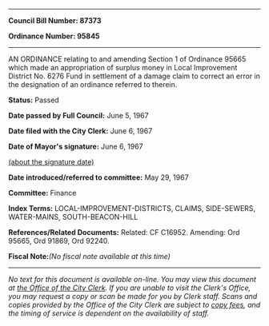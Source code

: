 

********

**Council Bill Number: 87373**
   
**Ordinance Number: 95845**
********

 AN ORDINANCE relating to and amending Section 1 of Ordinance 95665 which made an appropriation of surplus money in Local Improvement District No. 6276 Fund in settlement of a damage claim to correct an error in the designation of an ordinance referred to therein.

**Status:** Passed
   
**Date passed by Full Council:** June 5, 1967
   
**Date filed with the City Clerk:** June 6, 1967
   
**Date of Mayor's signature:** June 6, 1967
   
[(about the signature date)](/~public/approvaldate.htm)
   
   
   
**Date introduced/referred to committee:** May 29, 1967
   
**Committee:** Finance
   
   
**Index Terms:** LOCAL-IMPROVEMENT-DISTRICTS, CLAIMS, SIDE-SEWERS, WATER-MAINS, SOUTH-BEACON-HILL

**References/Related Documents:** Related: CF C16952. Amending: Ord 95665, Ord 91869, Ord 92240.

**Fiscal Note:**_(No fiscal note available at this time)_
********

_No text for this document is available on-line. You may view this document at [the Office of the City Clerk](http://www.seattle.gov/leg/clerk/contactUs.htm). If you are unable to visit the Clerk's Office, you may request a copy or scan be made for you by Clerk staff. Scans and copies provided by the Office of the City Clerk are subject to [copy fees](http://clerk.seattle.gov/~public/clerkfees.htm), and the timing of service is dependent on the availability of staff._


